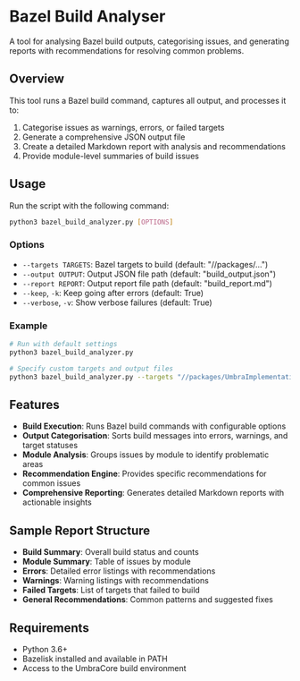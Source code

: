 # Bazel Build Analyser

A tool for analysing Bazel build outputs, categorising issues, and generating reports with recommendations for resolving common problems.

## Overview

This tool runs a Bazel build command, captures all output, and processes it to:

1. Categorise issues as warnings, errors, or failed targets
2. Generate a comprehensive JSON output file
3. Create a detailed Markdown report with analysis and recommendations
4. Provide module-level summaries of build issues

## Usage

Run the script with the following command:

```bash
python3 bazel_build_analyzer.py [OPTIONS]
```

### Options

- `--targets TARGETS`: Bazel targets to build (default: "//packages/...")
- `--output OUTPUT`: Output JSON file path (default: "build_output.json")
- `--report REPORT`: Output report file path (default: "build_report.md")
- `--keep`, `-k`: Keep going after errors (default: True)
- `--verbose`, `-v`: Show verbose failures (default: True)

### Example

```bash
# Run with default settings
python3 bazel_build_analyzer.py

# Specify custom targets and output files
python3 bazel_build_analyzer.py --targets "//packages/UmbraImplementations/..." --output "umbra_build.json" --report "umbra_report.md"
```

## Features

- **Build Execution**: Runs Bazel build commands with configurable options
- **Output Categorisation**: Sorts build messages into errors, warnings, and target statuses
- **Module Analysis**: Groups issues by module to identify problematic areas
- **Recommendation Engine**: Provides specific recommendations for common issues
- **Comprehensive Reporting**: Generates detailed Markdown reports with actionable insights

## Sample Report Structure

- **Build Summary**: Overall build status and counts
- **Module Summary**: Table of issues by module
- **Errors**: Detailed error listings with recommendations
- **Warnings**: Warning listings with recommendations
- **Failed Targets**: List of targets that failed to build
- **General Recommendations**: Common patterns and suggested fixes

## Requirements

- Python 3.6+
- Bazelisk installed and available in PATH
- Access to the UmbraCore build environment
